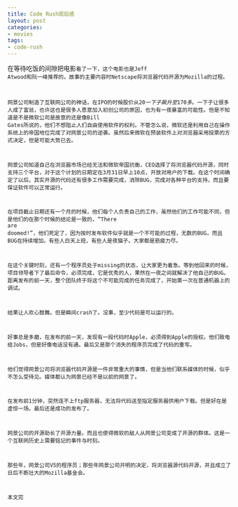 ```yaml
---
title: Code Rush观后感
layout: post
categories:
- movies
tags:
- code-rush
---
```


在等待吃饭的间隙把电影<Code Rush>看了一下，这个电影也是Jeff Atwood和阮一峰推荐的。故事的主要内容时Netscape将浏览器代码开源为Mozilla的过程。

网景公司制造了互联网公司的神话，在IPO的时候股价从20$一下子飙升至170多$。一下子让很多人成了富翁，也许这也是很多人愿意加入初创公司的原因，也为有一夜暴富的可能性。但是不知道是不是微软公司是故意的还是像Bill Gates所说的，他们不想阻止人们自由使用软件的权利。不管怎么说，微软还是利用自己在操作系统上的帝国地位完成了对网景公司的逆袭。虽然后来微软在预装软件上对浏览器采用投票的方式决定，但是可能大势已去。

网景公司知道自己在浏览器市场已经无法和微软帝国抗衡，CEO选择了将浏览器代码开源，同时支持三个平台，对于这个计划的日期定在3月31日早上10点，开放对用户的下载。在这个时间确定了以后，其实开源的代码还有很多工作需要完成，消除BUG，完成对各种平台的支持，而且要保证软件可以正常运行。

在项目截止日期还有一个月的时候，他们每个人负责自己的工作，虽然他们的工作可能不同，但是他们的在那个时候的结论是一致的，“There are doomed!”，他们死定了，因为按时发布软件似乎就是一个不可能的过程，无数的BUG，而且BUG在持续增加。有些人白天上班，有些人是夜猫子。大家都是筋疲力尽。

在这个关键时刻，还有一个程序员处于missing的状态，让大家更为着急。等到他回来的时候，项目领导者下了最后命令，必须完成，它是优秀的人，果然在一夜之间就解决了他自己的BUG。距离发布的前一天，整个团队终于将这个不可能完成的任务完成了，开始第一次在普通机器上的调试。

结果让人欢心鼓舞。但是瞬间crash了。没事，至少代码是可以运行的。

好事总是多磨，在发布的前一天，发现有一段代码时Apple，必须得到Apple的授权。他们致电给Jobs，但是好像电话没有通。最后又是那个消失的程序员完成了代码的重写。

他们觉得网景公司将浏览器代码开源是一件非常重大的事情，但是当他们联系媒体的时候，似乎不怎么受待见。媒体都认为网景已经不是以前的网景了。

在发布前1分钟，突然连不上ftp服务器，无法将代码送至指定服务器供用户下载。但是好在是虚惊一场。最后还是成功的发布了。

网景公司的开源助长了开源力量。而且也使得微软的敌人从网景公司变成了开源的群体。这是一个互联网历史上需要铭记的事件与时刻。

那些年，网景公司V5的程序员；那些年网景公司开明的决定，将浏览器源代码开源，并且成立了日后不断壮大的Mozilla基金会。

本文完
